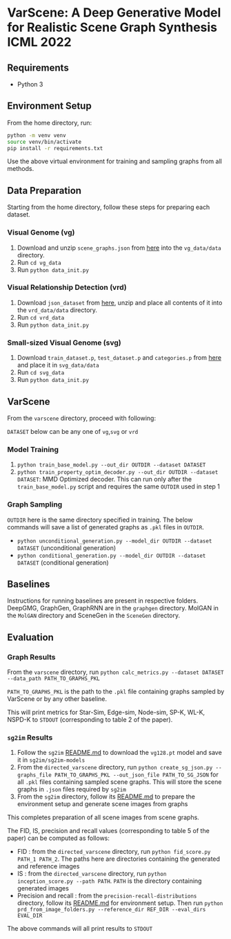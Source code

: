 # VarScene: A Deep Generative Model for Realistic Scene Graph Synthesis ICML 2022

## Requirements

- Python 3

## Environment Setup

From the home directory, run:

```bash
python -m venv venv
source venv/bin/activate
pip install -r requirements.txt
```

Use the above virtual environment for training and sampling graphs from all methods.

## Data Preparation

Starting from the home directory, follow these steps for preparing each dataset.

### Visual Genome (vg)

1. Download and unzip `scene_graphs.json` from [here](http://visualgenome.org/static/data/dataset/scene_graphs.json.zip) into the `vg_data/data` directory.
2. Run `cd vg_data`
3. Run `python data_init.py`

### Visual Relationship Detection (vrd)

1. Download `json_dataset` from [here](https://cs.stanford.edu/people/ranjaykrishna/vrd/json_dataset.zip), unzip and place all contents of it into the `vrd_data/data` directory.
2. Run `cd vrd_data`
3. Run `python data_init.py`

### Small-sized Visual Genome (svg)

1. Download `train_dataset.p`, `test_dataset.p` and `categories.p` from [here](https://rebrand.ly/varscene) and place it in `svg_data/data`
2. Run `cd svg_data`
3. Run `python data_init.py`

## VarScene

From the `varscene` directory, proceed with following:

`DATASET` below can be any one of `vg`,`svg` or `vrd`

### Model Training

1. `python train_base_model.py --out_dir OUTDIR --dataset DATASET`
2. `python train_property_optim_decoder.py --out_dir OUTDIR --dataset DATASET`: MMD Optimized decoder. This can run only after the `train_base_model.py` script and requires the same `OUTDIR` used in step 1

### Graph Sampling

`OUTDIR` here is the same directory specified in training. The below commands will save a list of generated graphs as `.pkl` files in `OUTDIR`.

- `python unconditional_generation.py --model_dir OUTDIR --dataset DATASET` (unconditional generation)
- `python conditional_generation.py --model_dir OUTDIR --dataset DATASET` (conditional generation)

## Baselines

Instructions for running baselines are present in respective folders. DeepGMG, GraphGen, GraphRNN are in the `graphgen` directory. MolGAN in the `MolGAN` directory and SceneGen in the `SceneGen` directory.

## Evaluation

### Graph Results

From the `varscene` directory, run `python calc_metrics.py --dataset DATASET --data_path PATH_TO_GRAPHS_PKL`

`PATH_TO_GRAPHS_PKL` is the path to the `.pkl` file containing graphs sampled by VarScene or by any other baseline.

This will print metrics for Star-Sim, Edge-sim, Node-sim, SP-K, WL-K, NSPD-K to `STDOUT` (corresponding to table 2 of the paper).

### `sg2im` Results

1. Follow the `sg2im` [README.md](sg2im/README.md) to download the `vg128.pt` model and save it in `sg2im/sg2im-models`
2. From the `directed_varscene` directory, run `python create_sg_json.py --graphs_file PATH_TO_GRAPHS_PKL --out_json_file PATH_TO_SG_JSON` for all `.pkl` files containing sampled scene graphs. This will store the scene graphs in `.json` files required by `sg2im`
3. From the `sg2im` directory, follow its [README.md](sg2im/README.md) to prepare the environment setup and generate scene images from graphs

This completes preparation of all scene images from scene graphs.

The FID, IS, precision and recall values (corresponding to table 5 of the paper) can be computed as follows:

- FID : from the `directed_varscene` directory, run `python fid_score.py PATH_1 PATH_2`. The paths here are directories containing the generated and reference images
- IS : from the `directed_varscene` directory, run `python inception_score.py --path PATH`. `PATH` is the directory containing generated images
- Precision and recall : from the `precision-recall-distributions` directory, follow its [README.md](precision-recall-distributions/README.md) for environment setup. Then run `python prd_from_image_folders.py --reference_dir REF_DIR --eval_dirs EVAL_DIR`

The above commands will all print results to `STDOUT`
